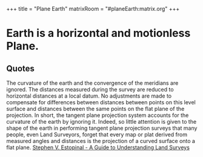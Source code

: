 +++
title = "Plane Earth"
matrixRoom = "#planeEarth:matrix.org"
+++

# Earth is a horizontal and motionless Plane.

## Quotes
The curvature of the earth and the convergence of the meridians are ignored.
The distances measured during the survey are reduced to horizontal distances at a local datum. No adjustments are made to compensate for differences between distances between points on this level surface and distances between the same points on the flat plane of the projection. In short, the tangent plane projection system accounts for the curvature of the earth by ignoring it. Indeed, so little attention is given to the shape of the earth in performing tangent plane projection surveys that many people, even Land Surveyors, forget that every map or plat derived from measured angles and distances is the projection of a curved surface onto a flat plane.
[Stephen V. Estopinal - A Guide to Understanding Land Surveys](https://www.goodreads.com/book/show/6967372-a-guide-to-understanding-land-surveys)
